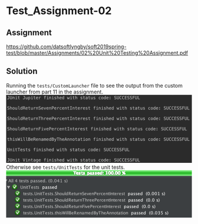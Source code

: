 # Test_Assignment-02
## Assignment
https://github.com/datsoftlyngby/soft2019spring-test/blob/master/Assignments/02%20Unit%20Testing%20Assignment.pdf
## Solution
Running the ```tests/CustomLauncher``` file to see the output from the custom launcher from part 11 in the assignment. 
![customlauncher](https://github.com/mathiasjepsen/Test_Assignment-02/blob/master/customerlauncher.png "Customer Launcher")
Otherwise see ```tests/UnitTests``` for the unit tests.
![unittestresults](https://github.com/mathiasjepsen/Test_Assignment-02/blob/master/unittestresults.png "Unit Test Results")

